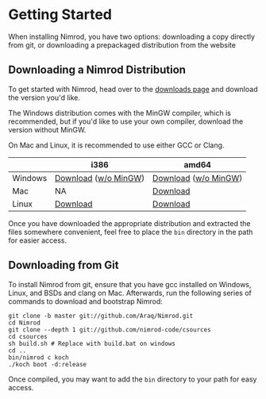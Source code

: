 # Getting Started
When installing Nimrod, you have two options: downloading a copy directly from git, or downloading a prepackaged distribution from the website

## Downloading a Nimrod Distribution
To get started with Nimrod, head over to the [downloads page](http://nimrod-lang.org/download.html) and download the version you'd like.

The Windows distribution comes with the MinGW compiler, which is recommended, but if you'd like to use your own compiler, download the version without MinGW.

On Mac and Linux, it is recommended to use either GCC or Clang.

|    | i386 | amd64 |
| -- | ---- | ----- |
| Windows | [Download](http://nimrod-lang.org/download/nimrod_0.9.4_windows_i386_full.zip) ([w/o MinGW](http://nimrod-lang.org/download/nimrod_0.9.4_windows_i386_slim.zip))| [Download](http://nimrod-lang.org/download/nimrod_0.9.4_windows_amd64_full.zip) ([w/o MinGW](http://nimrod-lang.org/download/nimrod_0.9.4_windows_amd64_slim.zip)) |
| Mac | NA | [Download](http://nimrod-lang.org/download/nimrod_0.9.4_macosx_amd64.zip) |
| Linux | [Download](http://nimrod-lang.org/download/nimrod_0.9.4_linux_i386.tar.gz) | [Download](http://nimrod-lang.org/download/nimrod_0.9.4_linux_amd64.tar.gz) |

Once you have downloaded the appropriate distribution and extracted the files somewhere convenient, feel free to place the `bin` directory in the path for easier access.

## Downloading from Git
To install Nimrod from git, ensure that you have gcc installed on Windows, Linux, and BSDs and clang on Mac. Afterwards, run the following series of commands to download and bootstrap Nimrod:

~~~
git clone -b master git://github.com/Araq/Nimrod.git
cd Nimrod
git clone --depth 1 git://github.com/nimrod-code/csources
cd csources
sh build.sh # Replace with build.bat on windows
cd ..
bin/nimrod c koch
./koch boot -d:release
~~~

Once compiled, you may want to add the `bin` directory to your path for easy access.